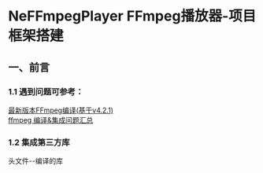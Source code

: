 # NeFFmpegPlayer FFmpeg播放器-项目框架搭建
## 一、前言
### 1.1 遇到问题可参考：
[最新版本FFmpeg编译(基于v4.2.1)](https://www.jianshu.com/p/212c61cac89c)  
[ffmpeg 编译&集成问题汇总](https://www.jianshu.com/p/c413873350a2)

### 1.2 集成第三方库
头文件--编译的库